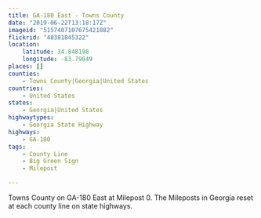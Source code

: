 ```yaml
---
title: GA-180 East - Towns County
date: "2019-06-22T13:18:17Z"
imageid: "5157407107675421882"
flickrid: "48381845322"
location:
    latitude: 34.848198
    longitude: -83.79849
places: []
counties:
    - Towns County|Georgia|United States
countries:
    - United States
states:
    - Georgia|United States
highwaytypes:
    - Georgia State Highway
highways:
    - GA-180
tags:
    - County Line
    - Big Green Sign
    - Milepost

---
```

Towns County on GA-180 East at Milepost 0.  The Mileposts in Georgia reset at each county line on state highways.